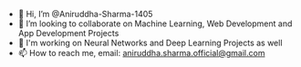 - 👋 Hi, I’m @Aniruddha-Sharma-1405
- 💞️ I’m looking to collaborate on Machine Learning, Web Development and App Development Projects
- 🧠 I'm working on Neural Networks and Deep Learning Projects as well
- 📫 How to reach me, email: aniruddha.sharma.official@gmail.com

<!---
Aniruddha-Sharma-1405/Aniruddha-Sharma-1405 is a ✨ special ✨ repository because its `README.md` (this file) appears on your GitHub profile.
You can click the Preview link to take a look at your changes.
--->
